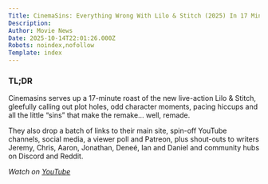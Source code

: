 ```yaml
---
Title: CinemaSins: Everything Wrong With Lilo & Stitch (2025) In 17 Minutes Or Less
Description: 
Author: Movie News
Date: 2025-10-14T22:01:26.000Z
Robots: noindex,nofollow
Template: index
---
```

<h3>
  
  
  TL;DR
</h3>

<p>Cinemasins serves up a 17-minute roast of the new live-action Lilo &amp; Stitch, gleefully calling out plot holes, odd character moments, pacing hiccups and all the little “sins” that make the remake… well, remade.</p>

<p>They also drop a batch of links to their main site, spin-off YouTube channels, social media, a viewer poll and Patreon, plus shout-outs to writers Jeremy, Chris, Aaron, Jonathan, Deneé, Ian and Daniel and community hubs on Discord and Reddit.</p>

<p><em>Watch on <a href="https://www.youtube.com/watch?v=RBpgfz5-5mI" rel="noopener noreferrer">YouTube</a></em></p>

